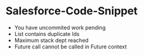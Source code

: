 # Salesforce-Code-Snippet

* You have uncommited work pending 
* List contains duplicate Ids
* Maximum stack dept reached
* Future call cannot be called in Future context
